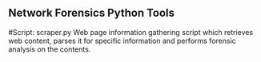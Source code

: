 ## Network Forensics Python Tools

#Script:   scraper.py
Web page information gathering script which retrieves web content, parses it for specific information and performs forensic analysis on the contents.
